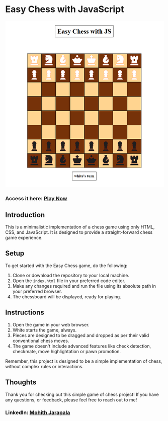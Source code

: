 <h1>Easy Chess with JavaScript</h1>

<div align="center">
  <img src="board.png" alt="Chess Board">
</div>

### Access it here: [Play Now]("https://m0hith.github.io/Easy-Chess-with-JS/)


## Introduction

This is a minimalistic implementation of a chess game using only HTML, CSS, and JavaScript.
It is designed to provide a straight-forward chess game experience.

## Setup

To get started with the Easy Chess game, do the following:

1. Clone or download the repository to your local machine.
2. Open the `index.html` file in your preferred code editor.
3. Make any changes required and run the file using its absolute path in your preferred browser.
4. The chessboard will be displayed, ready for playing.

## Instructions

1. Open the game in your web browser.
2. White starts the game, always.
3. Pieces are designed to be dragged and dropped as per their valid conventional chess moves.
4. The game doesn't include advanced features like check detection, checkmate, move highlightation or pawn promotion.

Remember, this project is designed to be a simple implementation of chess, without complex rules or interactions.

## Thoughts

Thank you for checking out this simple game of chess project! If you have any questions, or feedback, please feel free to reach out to me!

<h3>
<p>LinkedIn: <a href="https://www.linkedin.com/in/mo-hith/">Mohith Jarapala</a></p>
</h3>
